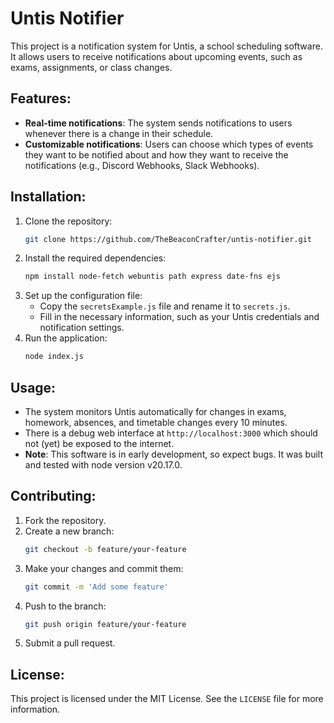 # Untis Notifier

This project is a notification system for Untis, a school scheduling software. It allows users to receive notifications about upcoming events, such as exams, assignments, or class changes.

## Features:
- **Real-time notifications**: The system sends notifications to users whenever there is a change in their schedule.
- **Customizable notifications**: Users can choose which types of events they want to be notified about and how they want to receive the notifications (e.g., Discord Webhooks, Slack Webhooks).

## Installation:
1. Clone the repository:
   ```bash
   git clone https://github.com/TheBeaconCrafter/untis-notifier.git
   ```
2. Install the required dependencies:
   ```bash
   npm install node-fetch webuntis path express date-fns ejs
   ```
3. Set up the configuration file: 
   - Copy the `secretsExample.js` file and rename it to `secrets.js`.
   - Fill in the necessary information, such as your Untis credentials and notification settings.
4. Run the application:
   ```bash
   node index.js
   ```

## Usage:
- The system monitors Untis automatically for changes in exams, homework, absences, and timetable changes every 10 minutes.
- There is a debug web interface at `http://localhost:3000` which should not (yet) be exposed to the internet.
- **Note**: This software is in early development, so expect bugs. It was built and tested with node version v20.17.0.

## Contributing:
1. Fork the repository.
2. Create a new branch:
   ```bash
   git checkout -b feature/your-feature
   ```
3. Make your changes and commit them:
   ```bash
   git commit -m 'Add some feature'
   ```
4. Push to the branch:
   ```bash
   git push origin feature/your-feature
   ```
5. Submit a pull request.

## License:
This project is licensed under the MIT License. See the `LICENSE` file for more information.
